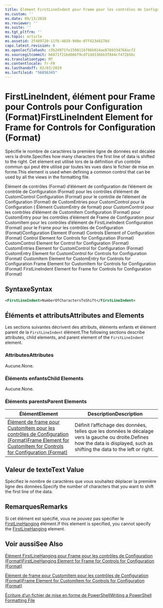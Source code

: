 ```yaml
---
title: Élément FirstLineIndent pour Frame pour les contrôles de Configuration (Format) | Microsoft Docs
ms.custom: ''
ms.date: 09/13/2016
ms.reviewer: ''
ms.suite: ''
ms.tgt_pltfrm: ''
ms.topic: article
ms.assetid: 2f489720-11f6-4019-940e-07f423d4278d
caps.latest.revision: 6
ms.openlocfilehash: c5b2d971fe1590116f96b024ae8769334768acf2
ms.sourcegitcommit: b6871f21bd666f9cd71dd336bb3f844cf472b56c
ms.translationtype: MT
ms.contentlocale: fr-FR
ms.lasthandoff: 02/03/2019
ms.locfileid: "56856345"
---
```

# <a name="firstlineindent-element-for-frame-for-controls-for-configuration-format"></a><span data-ttu-id="04975-102">FirstLineIndent, élément pour Frame pour Controls pour Configuration (Format)</span><span class="sxs-lookup"><span data-stu-id="04975-102">FirstLineIndent Element for Frame for Controls for Configuration (Format)</span></span>

<span data-ttu-id="04975-103">Spécifie le nombre de caractères la première ligne de données est décalée vers la droite.</span><span class="sxs-lookup"><span data-stu-id="04975-103">Specifies how many characters the first line of data is shifted to the right.</span></span> <span data-ttu-id="04975-104">Cet élément est utilisé lors de la définition d’un contrôle commun qui peut être utilisé par toutes les vues dans le fichier de mise en forme.</span><span class="sxs-lookup"><span data-stu-id="04975-104">This element is used when defining a common control that can be used by all the views in the formatting file.</span></span>

<span data-ttu-id="04975-105">Élément de contrôles (Format) d’élément de configuration de l’élément de contrôle de Configuration (Format) pour les contrôles d’élément de CustomControl Configuration (Format) pour le contrôle de l’élément de Configuration (Format) de CustomEntries pour CustomControl pour la Configuration ( Élément CustomEntry de format) pour CustomControl pour les contrôles d’élément de CustomItem Configuration (Format) pour CustomEntry pour les contrôles d’élément de Frame de Configuration pour CustomItem pour les contrôles d’élément de FirstLineIndent Configuration (Format) pour le Frame pour les contrôles de Configuration (Format)</span><span class="sxs-lookup"><span data-stu-id="04975-105">Configuration Element (Format) Controls Element of Configuration (Format) Control Element for Controls for Configuration (Format) CustomControl Element for Control for Configuration (Format) CustomEntries Element for CustomControl for Configuration (Format) CustomEntry Element for CustomControl for Controls for Configuration (Format) CustomItem Element for CustomEntry for Controls for Configuration Frame Element for CustomItem for Controls for Configuration (Format) FirstLineIndent Element for Frame for Controls for Configuration (Format)</span></span>

## <a name="syntax"></a><span data-ttu-id="04975-106">Syntaxe</span><span class="sxs-lookup"><span data-stu-id="04975-106">Syntax</span></span>

```xml
<FirstLineIndent>NumberOfCharactersToShift</FirstLineIndent>
```

## <a name="attributes-and-elements"></a><span data-ttu-id="04975-107">Éléments et attributs</span><span class="sxs-lookup"><span data-stu-id="04975-107">Attributes and Elements</span></span>

<span data-ttu-id="04975-108">Les sections suivantes décrivent des attributs, éléments enfants et élément parent de la `FirstLineIndent` élément.</span><span class="sxs-lookup"><span data-stu-id="04975-108">The following sections describe attributes, child elements, and parent element of the `FirstLineIndent` element.</span></span>

### <a name="attributes"></a><span data-ttu-id="04975-109">Attributes</span><span class="sxs-lookup"><span data-stu-id="04975-109">Attributes</span></span>

<span data-ttu-id="04975-110">Aucune.</span><span class="sxs-lookup"><span data-stu-id="04975-110">None.</span></span>

### <a name="child-elements"></a><span data-ttu-id="04975-111">Éléments enfants</span><span class="sxs-lookup"><span data-stu-id="04975-111">Child Elements</span></span>

<span data-ttu-id="04975-112">Aucune.</span><span class="sxs-lookup"><span data-stu-id="04975-112">None.</span></span>

### <a name="parent-elements"></a><span data-ttu-id="04975-113">Éléments parents</span><span class="sxs-lookup"><span data-stu-id="04975-113">Parent Elements</span></span>

|<span data-ttu-id="04975-114">Élément</span><span class="sxs-lookup"><span data-stu-id="04975-114">Element</span></span>|<span data-ttu-id="04975-115">Description</span><span class="sxs-lookup"><span data-stu-id="04975-115">Description</span></span>|
|-------------|-----------------|
|[<span data-ttu-id="04975-116">Élément de frame pour CustomItem pour les contrôles de Configuration (Format)</span><span class="sxs-lookup"><span data-stu-id="04975-116">Frame Element for CustomItem for Controls for Configuration (Format)</span></span>](./frame-element-for-customitem-for-controls-for-configuration-format.md)|<span data-ttu-id="04975-117">Définit l’affichage des données, telles que les données le décalage vers la gauche ou droite.</span><span class="sxs-lookup"><span data-stu-id="04975-117">Defines how the data is displayed, such as shifting the data to the left or right.</span></span>|

## <a name="text-value"></a><span data-ttu-id="04975-118">Valeur de texte</span><span class="sxs-lookup"><span data-stu-id="04975-118">Text Value</span></span>

<span data-ttu-id="04975-119">Spécifiez le nombre de caractères que vous souhaitez déplacer la première ligne des données.</span><span class="sxs-lookup"><span data-stu-id="04975-119">Specify the number of characters that you want to shift the first line of the data.</span></span>

## <a name="remarks"></a><span data-ttu-id="04975-120">Remarques</span><span class="sxs-lookup"><span data-stu-id="04975-120">Remarks</span></span>

<span data-ttu-id="04975-121">Si cet élément est spécifié, vous ne pouvez pas spécifier le [FirstLineHanging](./firstlinehanging-element-for-frame-for-controls-for-configuration-format.md) élément.</span><span class="sxs-lookup"><span data-stu-id="04975-121">If this element is specified, you cannot specify the [FirstLineHanging](./firstlinehanging-element-for-frame-for-controls-for-configuration-format.md) element.</span></span>

## <a name="see-also"></a><span data-ttu-id="04975-122">Voir aussi</span><span class="sxs-lookup"><span data-stu-id="04975-122">See Also</span></span>

[<span data-ttu-id="04975-123">Élément FirstLineHanging pour Frame pour les contrôles de Configuration (Format)</span><span class="sxs-lookup"><span data-stu-id="04975-123">FirstLineHanging Element for Frame for Controls for Configuration (Format)</span></span>](./firstlinehanging-element-for-frame-for-controls-for-configuration-format.md)

[<span data-ttu-id="04975-124">Élément de frame pour CustomItem pour les contrôles de Configuration (Format)</span><span class="sxs-lookup"><span data-stu-id="04975-124">Frame Element for CustomItem for Controls for Configuration (Format)</span></span>](./frame-element-for-customitem-for-controls-for-configuration-format.md)

[<span data-ttu-id="04975-125">Écriture d’un fichier de mise en forme de PowerShell</span><span class="sxs-lookup"><span data-stu-id="04975-125">Writing a PowerShell Formatting File</span></span>](./writing-a-powershell-formatting-file.md)

